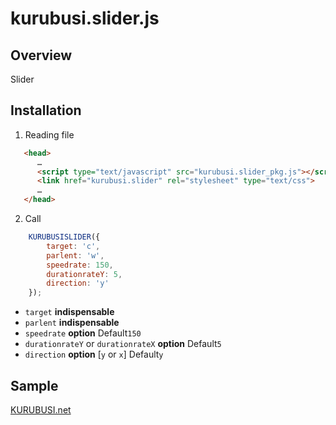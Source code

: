 # kurubusi.slider.js

## Overview
Slider

## Installation

1. Reading file
```html
   <head>
      …
      <script type="text/javascript" src="kurubusi.slider_pkg.js"></script>
      <link href="kurubusi.slider" rel="stylesheet" type="text/css">
      …
   </head>
```


2. Call
```javascript
    KURUBUSISLIDER({
        target: 'c',
        parlent: 'w',
        speedrate: 150,
        durationrateY: 5,
        direction: 'y'
    });
```
* `target`        **indispensable**
* `parlent`        **indispensable**
* `speedrate`        **option** Default`150`
* `durationrateY` or `durationrateX` **option** Default`5`
* `direction`        **option** [`y` or `x`] Default`y`


## Sample

[KURUBUSI.net](http://kurubusi.net/products/sample/kurubusi-slider_sample-1/)
